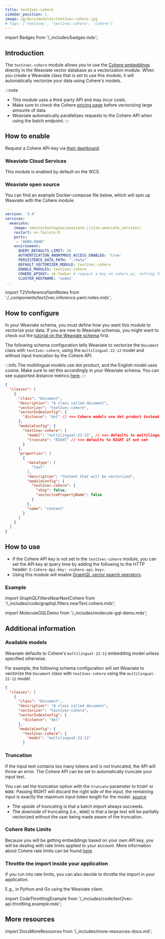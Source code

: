 ```yaml
---
title: text2vec-cohere
sidebar_position: 1
image: og/docs/modules/text2vec-cohere.jpg
# tags: ['text2vec', 'text2vec-cohere', 'cohere']
---
```

import Badges from '/_includes/badges.mdx';

<Badges/>

## Introduction

The `text2vec-cohere` module allows you to use the [Cohere embeddings](https://docs.cohere.ai/docs/embeddings) directly in the Weaviate vector database as a vectorization module. When you create a Weaviate class that is set to use this module, it will automatically vectorize your data using Cohere's models.

:::note
* This module uses a third-party API and may incur costs.
* Make sure to check the Cohere [pricing page](https://cohere.ai/pricing) before vectorizing large amounts of data.
* Weaviate automatically parallelizes requests to the Cohere-API when using the batch endpoint.
:::

## How to enable

Request a Cohere API-key via [their dashboard](https://dashboard.cohere.ai/welcome/login).

### Weaviate Cloud Services

This module is enabled by default on the WCS.

### Weaviate open source

You can find an example Docker-compose file below, which will spin up Weaviate with the Cohere module.

```yaml
---
version: '3.4'
services:
  weaviate:
    image: semitechnologies/weaviate:||site.weaviate_version||
    restart: on-failure:0
    ports:
     - "8080:8080"
    environment:
      QUERY_DEFAULTS_LIMIT: 20
      AUTHENTICATION_ANONYMOUS_ACCESS_ENABLED: 'true'
      PERSISTENCE_DATA_PATH: "./data"
      DEFAULT_VECTORIZER_MODULE: text2vec-cohere
      ENABLE_MODULES: text2vec-cohere
      COHERE_APIKEY: sk-foobar # request a key on cohere.ai, setting this parameter is optional, you can also provide the API key at runtime
      CLUSTER_HOSTNAME: 'node1'
...
```

import T2VInferenceYamlNotes from './_components/text2vec.inference.yaml.notes.mdx';

<T2VInferenceYamlNotes apiname="COHERE_APIKEY"/>

## How to configure

In your Weaviate schema, you must define how you want this module to vectorize your data. If you are new to Weaviate schemas, you might want to check out the [tutorial on the Weaviate schema](/developers/weaviate/tutorials/schema.md) first.

The following schema configuration tells Weaviate to vectorize the `Document` class with `text2vec-cohere`, using the `multilingual-22-12` model and without input truncation by the Cohere API.

:::info
The multilingual models use dot product, and the English model uses cosine. Make sure to set this accordingly in your Weaviate schema. You can see supported distance metrics [here](../../config-refs/distances.md).
:::

```json
{
  "classes": [
    {
      "class": "Document",
      "description": "A class called document",
      "vectorizer": "text2vec-cohere",
      "vectorIndexConfig": {
        "distance": "dot" // <== Cohere models use dot product instead of the Weaviate default cosine
      },
      "moduleConfig": {
        "text2vec-cohere": {
          "model": "multilingual-22-12", // <== defaults to multilingual-22-12 if not set
          "truncate": "RIGHT" // <== defaults to RIGHT if not set
        }
      },
      "properties": [
        {
          "dataType": [
            "text"
          ],
          "description": "Content that will be vectorized",
          "moduleConfig": {
            "text2vec-cohere": {
              "skip": false,
              "vectorizePropertyName": false
            }
          },
          "name": "content"
        }
      ]
    }
  ]
}
```

## How to use

* If the Cohere API key is not set in the `text2vec-cohere` module, you can set the API key at query time by adding the following to the HTTP header: `X-Cohere-Api-Key: <cohere-api-key>`.
* Using this module will enable [GraphQL vector search operators](/developers/weaviate/api/graphql/vector-search-parameters.md#neartext).

### Example

import GraphQLFiltersNearNextCohere from '/_includes/code/graphql.filters.nearText.cohere.mdx';

<GraphQLFiltersNearNextCohere/>

import MoleculeGQLDemo from '/_includes/molecule-gql-demo.mdx';

<MoleculeGQLDemo query='%7B%0D%0A++Get%7B%0D%0A++++Publication%28%0D%0A++++++nearText%3A+%7B%0D%0A++++++++concepts%3A+%5B%22fashion%22%5D%2C%0D%0A++++++++certainty%3A+0.7%2C%0D%0A++++++++moveAwayFrom%3A+%7B%0D%0A++++++++++concepts%3A+%5B%22finance%22%5D%2C%0D%0A++++++++++force%3A+0.45%0D%0A++++++++%7D%2C%0D%0A++++++++moveTo%3A+%7B%0D%0A++++++++++concepts%3A+%5B%22haute+couture%22%5D%2C%0D%0A++++++++++force%3A+0.85%0D%0A++++++++%7D%0D%0A++++++%7D%0D%0A++++%29%7B%0D%0A++++++name%0D%0A++++++_additional+%7B%0D%0A++++++++certainty%0D%0A++++++%7D%0D%0A++++%7D%0D%0A++%7D%0D%0A%7D'/>

## Additional information

### Available models

Weaviate defaults to Cohere's `multilingual-22-12` embedding model unless specified otherwise.

For example, the following schema configuration will set Weaviate to vectorize the `Document` class with `text2vec-cohere` using the `multilingual-22-12` model.

```json
{
  "classes": [
    {
      "class": "Document",
      "description": "A class called document",
      "vectorizer": "text2vec-cohere",
      "vectorIndexConfig": {
        "distance": "dot"
      },
      "moduleConfig": {
        "text2vec-cohere": {
          "model": "multilingual-22-12"
        }
```

### Truncation

If the input text contains too many tokens and is not truncated, the API will throw an error. The Cohere API can be set to automatically truncate your input text.

You can set the truncation option with the `truncate` parameter to `RIGHT` or `NONE`. Passing RIGHT will discard the right side of the input, the remaining input is exactly the maximum input token length for the model. [source](https://docs.cohere.ai/reference/embed)

* The _upside_ of truncating is that a batch import always succeeds.
* The _downside_ of truncating (i.e., `NONE`) is that a large text will be partially vectorized without the user being made aware of the truncation.

### Cohere Rate Limits

Because you will be getting embeddings based on your own API key, you will be dealing with rate limits applied to your account. More information about Cohere rate limits can be found [here](https://docs.cohere.ai/docs/going-live).

### Throttle the import inside your application

If you run into rate limits, you can also decide to throttle the import in your application.

E.g., in Python and Go using the Weaviate client.

import CodeThrottlingExample from '/_includes/code/text2vec-api.throttling.example.mdx';

<CodeThrottlingExample />

## More resources

import DocsMoreResources from '/_includes/more-resources-docs.md';

<DocsMoreResources />
